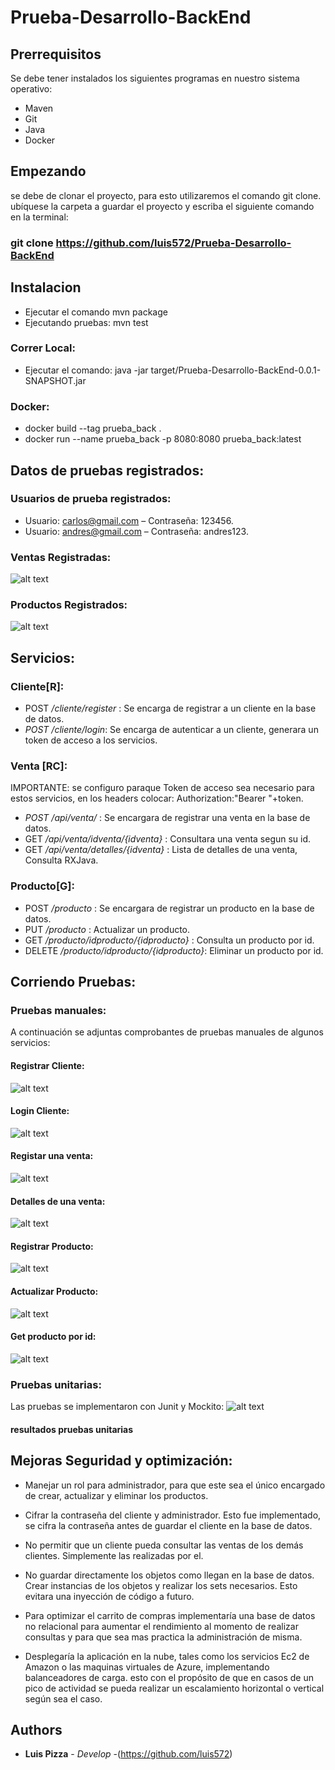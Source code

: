 
# Prueba-Desarrollo-BackEnd

## Prerrequisitos
Se debe tener instalados los siguientes programas en nuestro sistema operativo: 

- Maven 
- Git
- Java
- Docker

## Empezando
se debe de clonar el proyecto, para esto utilizaremos el comando git clone. ubíquese la carpeta a guardar el proyecto y escriba el siguiente comando en la terminal:
 
### git clone https://github.com/luis572/Prueba-Desarrollo-BackEnd
   
## Instalacion 
- Ejecutar el comando mvn package
- Ejecutando pruebas: mvn test 
### Correr Local:
- Ejecutar el comando: java -jar target/Prueba-Desarrollo-BackEnd-0.0.1-SNAPSHOT.jar
### Docker:
- docker build --tag prueba_back .
- docker run --name prueba_back -p 8080:8080 prueba_back:latest
## Datos de pruebas registrados:
### Usuarios de prueba registrados: 
- Usuario: carlos@gmail.com – Contraseña: 123456.
- Usuario: andres@gmail.com – Contraseña: andres123.
### Ventas Registradas: 
![alt text](https://github.com/luis572/Prueba-Desarrollo-BackEnd/blob/master/recursos/ventas_pruebas.JPG " Resultado")
### Productos Registrados: 
![alt text](https://github.com/luis572/Prueba-Desarrollo-BackEnd/blob/master/recursos/productos_prueba.JPG " Resultado")

## Servicios: 
### Cliente[R]: 
-	POST */cliente/register* : Se encarga de registrar a un cliente en la base de datos. 
-	*POST /cliente/login*:  Se encarga de autenticar a un cliente, generara un token de acceso a los servicios. 
### Venta [RC]: 
IMPORTANTE: se configuro paraque Token de acceso sea necesario para estos servicios, en los headers colocar: 
Authorization:"Bearer "+token.

- *POST /api/venta/* : Se encargara de registrar una venta en la base de datos.
- GET */api/venta/idventa/{idventa}* : Consultara una venta segun su id.
- GET */api/venta/detalles/{idventa}* : Lista de detalles de una venta, Consulta RXJava.
### Producto[G]:
- POST */producto* : Se encargara de registrar un producto en la base de datos.
- PUT */producto* : Actualizar un producto.
- GET */producto/idproducto/{idproducto}* : Consulta un producto por id.
- DELETE */producto/idproducto/{idproducto}*: Eliminar un producto por id.
##  Corriendo Pruebas: 
### Pruebas manuales: 
A continuación se adjuntas comprobantes de pruebas manuales de algunos servicios: 
#### Registrar Cliente:
![alt text](https://github.com/luis572/Prueba-Desarrollo-BackEnd/blob/master/recursos/RegistroCliente.JPG " Resultado")
#### Login Cliente:
![alt text](https://github.com/luis572/Prueba-Desarrollo-BackEnd/blob/master/recursos/loginCliente.JPG " Resultado")
#### Registar una venta: 
![alt text](https://github.com/luis572/Prueba-Desarrollo-BackEnd/blob/master/recursos/RegistrarVenta.JPG " Resultado")
#### Detalles de una venta:
![alt text](https://github.com/luis572/Prueba-Desarrollo-BackEnd/blob/master/recursos/Detalles_Venta.JPG " Resultado")
#### Registrar Producto:
![alt text](https://github.com/luis572/Prueba-Desarrollo-BackEnd/blob/master/recursos/registroProducto.JPG " Resultado")
#### Actualizar Producto:
![alt text](https://github.com/luis572/Prueba-Desarrollo-BackEnd/blob/master/recursos/updateProducto.JPG " Resultado")
#### Get producto por id:
![alt text](https://github.com/luis572/Prueba-Desarrollo-BackEnd/blob/master/recursos/getProducto.JPG " Resultado")
### Pruebas unitarias: 
Las pruebas se implementaron con Junit y Mockito: 
![alt text](https://github.com/luis572/Prueba-Desarrollo-BackEnd/blob/master/recursos/Pruebas_Unitarias.JPG " Resultado")

#### resultados pruebas unitarias 

## Mejoras Seguridad y optimización: 
- Manejar un rol para administrador, para que este sea el único encargado de crear, actualizar y eliminar los productos. 

- Cifrar la contraseña del cliente y administrador. Esto fue implementado, se cifra la contraseña antes de guardar el cliente en la base de datos.  

- No permitir que un cliente pueda consultar las ventas de los demás clientes. Simplemente las realizadas por el. 

- No guardar directamente los objetos como llegan en la base de datos. Crear instancias de los objetos y realizar los sets necesarios. Esto evitara una inyección  de código a futuro.  

- Para optimizar el carrito de compras implementaría una base de datos no relacional para aumentar el rendimiento al momento de realizar consultas y para que sea mas practica la administración de misma. 

- Desplegaría la aplicación en la nube, tales como los servicios Ec2 de Amazon o las maquinas virtuales de Azure, implementando balanceadores de carga.  esto con el propósito de que en casos de un pico de actividad se pueda realizar un escalamiento horizontal o vertical según sea el caso. 

## Authors

* **Luis Pizza** - *Develop* -(https://github.com/luis572)
